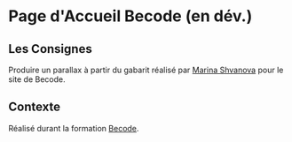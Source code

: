 # Page d'Accueil Becode (en dév.)
  
## Les Consignes

Produire un parallax à partir du gabarit réalisé par [Marina Shvanova](https://github.com/marinasvn) pour le site de Becode.
  
## Contexte

Réalisé durant la formation [Becode](http://www.becode.org/).
